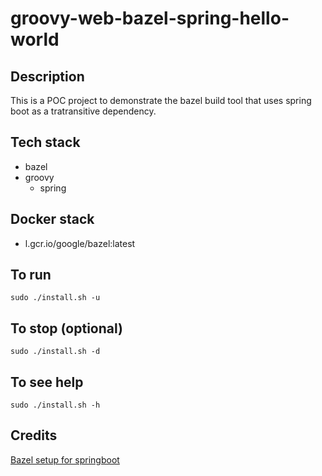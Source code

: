 # groovy-web-bazel-spring-hello-world

## Description
This is a POC project to demonstrate the
bazel build tool that uses
spring boot as a tratransitive dependency.

## Tech stack
- bazel
- groovy
    - spring

## Docker stack
- l.gcr.io/google/bazel:latest

## To run
`sudo ./install.sh -u`

## To stop (optional)
`sudo ./install.sh -d`

## To see help
`sudo ./install.sh -h`

## Credits
[Bazel setup for springboot](https://ncona.com/2021/11/building-a-spring-boot-server-with-bazel)
